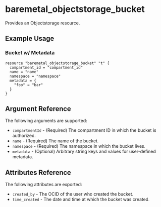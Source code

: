 # baremetal\_objectstorage\_bucket

Provides an Objectstorage resource.

## Example Usage

### Bucket w/ Metadata

```
resource "baremetal_objectstorage_bucket" "t" {
  compartment_id = "compartment_id"
  name = "name"
  namespace = "namespace"
  metadata = {
    "foo" = "bar"
  }
}
```

## Argument Reference

The following arguments are supported:

* `compartmentId` - (Required) The compartment ID in which the bucket is authorized.
* `name` - (Required) The name of the bucket.
* `namespace` - (Required) The namespace in which the bucket lives.
* `metadata` - (Optional) Arbitrary string keys and values for user-defined metadata.

## Attributes Reference

The following attributes are exported:

* `created_by` - The OCID of the user who created the bucket.
* `time_created` - The date and time at which the bucket was created.
